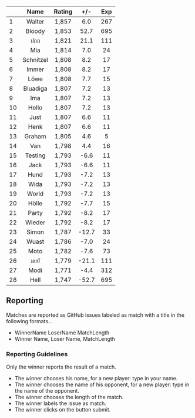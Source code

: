 | |Name|Rating|+/-|Exp|
|-|:--:|:----:|:-:|:-:|
|1|Walter|1,857|6.0|267|
|2|Bloody|1,853|52.7|695|
|3|ปกถ|1,821|21.1|111|
|4|Mia|1,814|7.0|24|
|5|Schnitzel|1,808|8.2|17|
|6|Immer|1,808|8.2|17|
|7|Löwe|1,808|7.7|15|
|8|Bluadiga|1,807|7.2|13|
|9|Ima|1,807|7.2|13|
|10|Hello|1,807|7.2|13|
|11|Just|1,807|6.6|11|
|12|Henk|1,807|6.6|11|
|13|Graham|1,805|4.6|5|
|14|Van|1,798|4.4|16|
|15|Testing|1,793|-6.6|11|
|16|Jack|1,793|-6.6|11|
|17|Hund|1,793|-7.2|13|
|18|Wida|1,793|-7.2|13|
|19|World|1,793|-7.2|13|
|20|Hölle|1,792|-7.7|15|
|21|Party|1,792|-8.2|17|
|22|Wieder|1,792|-8.2|17|
|23|Simon|1,787|-12.7|33|
|24|Wuast|1,786|-7.0|24|
|25|Moto|1,782|-7.6|73|
|26|มยยั|1,779|-21.1|111|
|27|Modi|1,771|-4.4|312|
|28|Hell|1,747|-52.7|695|

## Reporting

Matches are reported as GitHub issues labeled as match with a title in the following formats...

- WinnerName LoserName MatchLength
- Winner Name, Loser Name, MatchLength

### Reporting Guidelines

Only the winner reports the result of a match.

- The winner chooses his name, for a new player: type in your name.
- The winner chooses the name of his opponent, for a new player: type in the name of the opponent.
- The winner chooses the length of the match.
- The winner labels the issue as match.
- The winner clicks on the button submit.

